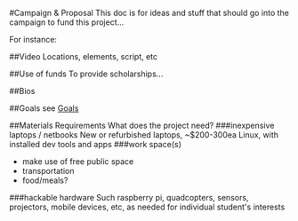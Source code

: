 #Campaign & Proposal
This doc is for ideas and stuff that should go into the campaign to fund this project...

For instance:

##Video
Locations, elements, script, etc

##Use of funds
To provide scholarships...

##Bios

##Goals
see [Goals](./goals.md)

##Materials Requirements
What does the project need?
###inexpensive laptops / netbooks
New or refurbished laptops, ~$200-300ea
Linux, with installed dev tools and apps
###work space(s)
* make use of free public space
* transportation
* food/meals?

###hackable hardware
Such raspberry pi, quadcopters, sensors, projectors, mobile devices, etc, as needed for individual student's interests 
